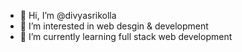 - 👋 Hi, I’m @divyasrikolla
- 👀 I’m interested in web desgin & development
- 🌱 I’m currently learning full stack web development
<!---
divyasrikolla/divyasrikolla is a ✨ special ✨ repository because its `README.md` (this file) appears on your GitHub profile.
You can click the Preview link to take a look at your changes.
--->
